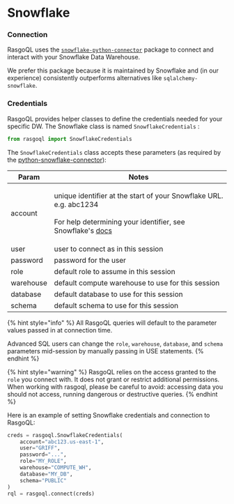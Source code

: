 # Snowflake

### Connection

RasgoQL uses the [`snowflake-python-connector`](https://pypi.org/project/snowflake-connector-python/) package to connect and interact with your Snowflake Data Warehouse.

We prefer this package because it is maintained by Snowflake and (in our experience) consistently outperforms alternatives like `sqlalchemy-snowflake`.

### Credentials

RasgoQL provides helper classes to define the credentials needed for your specific DW. The Snowflake class is named `SnowflakeCredentials` :

```python
from rasgoql import SnowflakeCredentials
```

The `SnowflakeCredentials` class accepts these parameters (as required by the [python-snowflake-connector](https://docs.snowflake.com/en/user-guide/python-connector-example.html#connecting-using-the-default-authenticator)):

| Param     | Notes                                                                                                                                                                                                                                                                                    |
| --------- | ---------------------------------------------------------------------------------------------------------------------------------------------------------------------------------------------------------------------------------------------------------------------------------------- |
| account   | <p>unique identifier at the start of your Snowflake URL. e.g. abc1234<br><br>For help determining your identifier, see Snowflake's <a href="https://docs.snowflake.com/en/user-guide/admin-account-identifier.html#account-identifier-formats-by-cloud-platform-and-region">docs</a></p> |
| user      | user to connect as in this session                                                                                                                                                                                                                                                       |
| password  | password for the user                                                                                                                                                                                                                                                                    |
| role      | default role to assume in this session                                                                                                                                                                                                                                                   |
| warehouse | default compute warehouse to use for this session                                                                                                                                                                                                                                        |
| database  | default database to use for this session                                                                                                                                                                                                                                                 |
| schema    | default schema to use for this session                                                                                                                                                                                                                                                   |

{% hint style="info" %}
All RasgoQL queries will default to the parameter values passed in at connection time.

Advanced SQL users can change the `role`, `warehouse`, `database`, and `schema` parameters mid-session by manually passing in USE statements.&#x20;
{% endhint %}

{% hint style="warning" %}
RasgoQL relies on the access granted to the `role` you connect with. It does not grant or restrict additional permissions. When working with rasgoql, please be careful to avoid: accessing data you should not access, running dangerous or destructive queries.
{% endhint %}

Here is an example of setting Snowflake credentials and connection to RasgoQL:

```python
creds = rasgoql.SnowflakeCredentials(
    account="abc123.us-east-1",
    user="GRIFF",
    password="...",
    role="MY_ROLE",
    warehouse="COMPUTE_WH",
    database="MY_DB",
    schema="PUBLIC"
)
rql = rasgoql.connect(creds)
```
